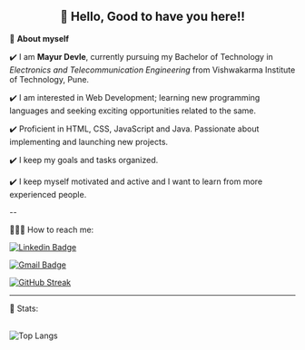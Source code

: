 <!--
**md0011/md0011** is a ✨ _special_ ✨ repository because its `README.md` (this file) appears on your GitHub profile.

Here are some ideas to get you started:

- 🔭 I’m currently working on ...
- 🌱 I’m currently learning ...
- 👯 I’m looking to collaborate on ...
- 🤔 I’m looking for help with ...
- 💬 Ask me about ...
- 📫 How to reach me: ...
- 😄 Pronouns: ...
- ⚡ Fun fact: ...
-->

<!-- WAKING HAND WITH GOOD TO HAVE YOU TEXT-->
<h2 align=center>👋 Hello, Good to have you here!!</h2>

🌱 **About myself**<br>

✔️ I am **Mayur Devle**, currently pursuing my Bachelor of Technology in *Electronics and Telecommunication Engineering* from Vishwakarma Institute of Technology, Pune. <br>

✔️ I am interested in Web Development; learning new programming languages and seeking exciting opportunities related to the same. <br>

✔️ Proficient in HTML, CSS, JavaScript and Java. Passionate about implementing and launching new projects. <br>

✔️ I keep my goals and tasks organized. 

✔️ I keep myself motivated and active and I want to learn from more experienced people.

--

👨🏻‍💻 How to reach me:
<!-- SOCAIL MEDIA HANDLES -->
[![Linkedin Badge](https://img.shields.io/badge/-MayurDevle-blue?style=flat-square&logo=Linkedin&logoColor=white&link=https://www.linkedin.com/in/mayur-d-609093224/)](https://www.linkedin.com/in/mayur-d-609093224/)

[![Gmail Badge](https://img.shields.io/badge/-mayurd0303@gmail.com-c14438?style=flat-square&logo=Gmail&logoColor=white&link=mailto:mayurd0303@gmail.com)](mailto:mayurd0303@gmail.com)


[![GitHub Streak](http://github-readme-streak-stats.herokuapp.com?user=md0011&theme=radical&hide_border=true)](https://git.io/streak-stats)

---

<!-- STATISTICS ABOUT PROFILE -->

 📶 Stats:<br><br>
 
 
<!--  TOP LANGUAGES STATISTICS -->
![Top Langs](https://github-readme-stats.vercel.app/api/top-langs/?username=md0011&theme=dark&layout=compact&align=right&width=40%)
 
